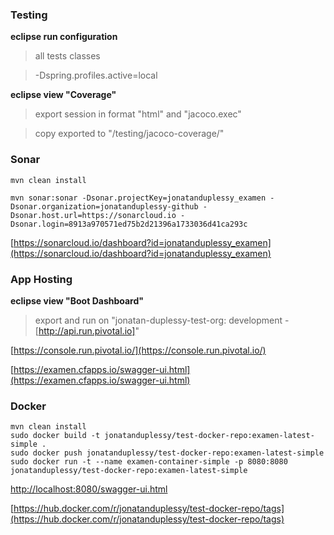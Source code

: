 ### Testing

**eclipse run configuration**

> all tests classes

> -Dspring.profiles.active=local


**eclipse view "Coverage"**

> export session in format "html" and "jacoco.exec"

> copy exported to "/testing/jacoco-coverage/"


### Sonar

```
mvn clean install

mvn sonar:sonar -Dsonar.projectKey=jonatanduplessy_examen -Dsonar.organization=jonatanduplessy-github -Dsonar.host.url=https://sonarcloud.io -Dsonar.login=8913a970571ed75b2d21396a1733036d41ca293c
```

[https://sonarcloud.io/dashboard?id=jonatanduplessy_examen](https://sonarcloud.io/dashboard?id=jonatanduplessy_examen)


### App Hosting

**eclipse view "Boot Dashboard"**

> export and run on "jonatan-duplessy-test-org: development - [http://api.run.pivotal.io]"

[https://console.run.pivotal.io/](https://console.run.pivotal.io/)

[https://examen.cfapps.io/swagger-ui.html](https://examen.cfapps.io/swagger-ui.html)


### Docker
```
mvn clean install
sudo docker build -t jonatanduplessy/test-docker-repo:examen-latest-simple .
sudo docker push jonatanduplessy/test-docker-repo:examen-latest-simple
sudo docker run -t --name examen-container-simple -p 8080:8080 jonatanduplessy/test-docker-repo:examen-latest-simple
```

[http://localhost:8080/swagger-ui.html](http://localhost:8080/swagger-ui.html)

[https://hub.docker.com/r/jonatanduplessy/test-docker-repo/tags](https://hub.docker.com/r/jonatanduplessy/test-docker-repo/tags)
